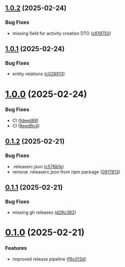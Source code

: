 ## [1.0.2](https://github.com/invenira/schemas/compare/v1.0.1...v1.0.2) (2025-02-24)


### Bug Fixes

* missing field for activity creation DTO ([c619750](https://github.com/invenira/schemas/commit/c6197507d090038df5f080321615232cf3a2acd9))

## [1.0.1](https://github.com/invenira/schemas/compare/v1.0.0...v1.0.1) (2025-02-24)


### Bug Fixes

* entity relations ([c028913](https://github.com/invenira/schemas/commit/c028913eecb661a66878fbbea3154d1dd78ffa4a))

# [1.0.0](https://github.com/invenira/schemas/compare/v0.1.2...v1.0.0) (2025-02-24)


### Bug Fixes

* CI ([fdeed88](https://github.com/invenira/schemas/commit/fdeed883fecbbca4d480f955ec62012b08051971))
* CI ([8eed6c4](https://github.com/invenira/schemas/commit/8eed6c438f702621a38b2dcd0db66d91e285e96d))

## [0.1.2](https://github.com/invenira/schemas/compare/v0.1.1...v0.1.2) (2025-02-21)


### Bug Fixes

* .releaserc.json ([c576b1e](https://github.com/invenira/schemas/commit/c576b1ea1b682f929b090c467c40ce35fe2ee547))
* remove .releaserc.json from npm package ([0917813](https://github.com/invenira/schemas/commit/09178135de4b11254ec7c6c123ec17a864c384d7))

## [0.1.1](https://github.com/invenira/schemas/compare/v0.1.0...v0.1.1) (2025-02-21)


### Bug Fixes

* missing gh releases ([d26c382](https://github.com/invenira/schemas/commit/d26c38244672b321686993ad663f9e20d4fd14ae))

# [0.1.0](https://github.com/invenira/schemas/compare/v0.0.4...v0.1.0) (2025-02-21)


### Features

* improved release pipeline ([f9c013d](https://github.com/invenira/schemas/commit/f9c013d7d9ea063d6d51b610071efb618a5f8372))
